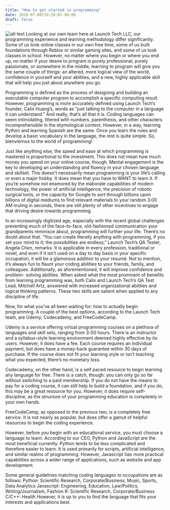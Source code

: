 ```yaml
---
title: "How to get started in programming"
date: 2020-07-08T19:29:07-04:00
draft: false
---
```

![alt text](https://cdn.ortexo.com/how-to-get-started-in-programming.png "Logo Title Text 1")
Looking at our own team here at Launch Tech LLC, our programming experience and learning methodology differ significantly. Some of us took online classes in our own free time, some of us built foundations through Roblox or similar gaming sites, and some of us took classes in school. However, no matter where you begin or where you end up, no matter if your desire to program is purely professional, purely passionate, or somewhere in the middle, learning to program will give you the same couple of things: an altered, more logical view of the world, confidence in yourself and your abilities, and a new, highly applicable skill that will help you just about anywhere you go.

Programming is defined as the process of designing and building an executable computer program to accomplish a specific computing result. However, programming is more accurately defined using Launch Tech’s founder, Calix Huang’s, words as “just talking to the computer in a language it can understand.” And really, that’s all that it is. Coding languages can seem intimidating, littered with numbers, parenthesis, and other characters incomprehensible in the etymological context. However, in a way, learning Python and learning Spanish are the same. Once you learn the rules and develop a basic vocabulary in the language, the rest is quite simple. So, bienviernos to the world of programming!

Just like anything else, the speed and ease at which programming is mastered is proportional to the investment. This does not mean how much money you spend on your online course, though. Mental engagement is the key to developing an understanding and fluency in your chosen language and skillset. This doesn’t necessarily mean programming is your life’s calling or even a major hobby. It does mean that you have to WANT to learn it. If you’re somehow not enamored by the elaborate capabilities of modern technology, the power of artificial intelligence, the precision of robotic surgical tools, or the capacity for Google to sort through billions upon billions of digital mediums to find relevant materials to your random 3:00 AM muling in seconds, there are still plenty of other incentives to engage that driving desire towards programming.

In an increasingly digitized age, especially with the recent global challenges preventing much of the face-to-face, old-fashioned communication your grandparents reminisce about, programming will further your life. There’s no doubt about that. “You can create literally anything with programming, if you set your mind to it; the possibilities are endless,” Launch Tech’s QA Tester, Angela Chen, remarks. It is applicable in every profession, traditional or novel, and even if it isn’t used on a day to day basis in your specific occupation, it will be a glamorous addition to your resumé. Not to mention, it’s always fun to flaunt your coding abilities to your friends, family, and colleagues. Additionally, as aforementioned, it will improve confidence and problem- solving abilities. When asked what the most prominent of benefits from learning programming was, both Calix and Launch Tech’s QA Test Lead, Mitchell Artz, answered with increased organizational abilities and logical thinking patterns. These two skills are salient when applied to any discipline of life.

Now, for what you’ve all been waiting for: how to actually begin programming. A couple of the best options, according to the Launch Tech team, are Udemy, Codecademy, and FreeCodeCamp.

Udemy is a service offering virtual programming courses on a plethora of languages and skill sets, ranging from 3-50 hours. There is an instructor and a syllabus-style learning environment deemed highly effective by its users. However, it does have a fee. Each course requires an individual payment, but does have a money-back guarantee within 30 days of purchase. If the course does not fit your learning style or isn’t teaching what you expected, there’s no monetary loss.

Codecademy, on the other hand, is a self paced resource to begin learning any language for free. There is a catch, though: you can only go so far without switching to a paid membership. If you do not have the means to pay for a coding course, it can still help to build a foundation, and if you do, this may be a great resource for you. However, it does require self-discipline, as the structure of your programming education is completely in your own hands.

FreeCodeCamp, as opposed to the previous two, is a completely free service. It is not nearly as popular, but does offer a gamut of helpful resources to begin the coding experience.

However, before you begin with an educational service, you must choose a language to learn. According to our CEO, Python and JavaScript are the most beneficial currently. Python tends to be less complicated and therefore easier to learn. It is used primarily for scripts, artificial intelligence, and similar realms of programming. However, Javascript has more practical capabilities across a wider range of applications, such as website and app development.

Some general guidelines matching coding languages to occupations are as follows:
Python: Scientific Research, Corporate/Business, Music, Sports, Data Analytics
Javascript: Engineering, Education, Law/Politics, Writing/Journalism, Fashion
R: Scientific Research, Corporate/Business
C/C++: Health
However, it is up to you to find the language that fits your interests and applications best.
